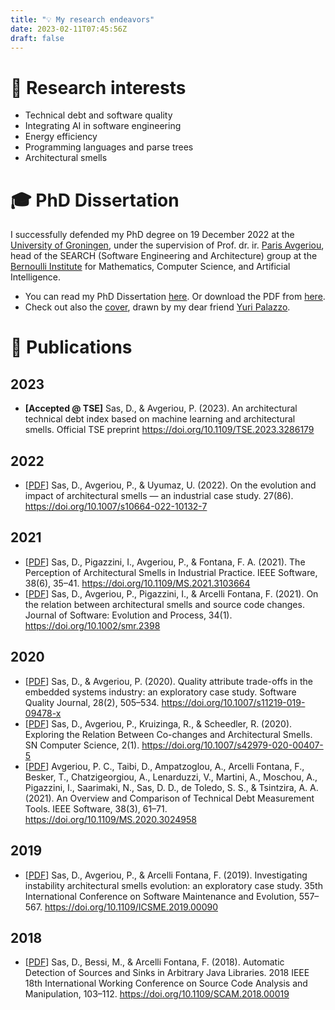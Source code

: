 ```yaml
---
title: "💡 My research endeavors"
date: 2023-02-11T07:45:56Z
draft: false
---
```


# 🔭 Research interests
- Technical debt and software quality
- Integrating AI in software engineering
- Energy efficiency
- Programming languages and parse trees
- Architectural smells

# 🎓 PhD Dissertation
I successfully defended my PhD degree on 19 December 2022 at the [University of Groningen](https://www.rug.nl/), under the supervision of Prof. dr. ir. [Paris Avgeriou](https://www.cs.rug.nl/~paris/), head of the SEARCH (Software Engineering and Architecture) group at the [Bernoulli Institute](https://www.rug.nl/research/bernoulli/about/) for Mathematics, Computer Science, and Artificial Intelligence. 
- You can read my PhD Dissertation [here](https://doi.org/10.33612/diss.249298785). Or download the PDF from [here](thesis/dissertation.pdf).
- Check out also the [cover](thesis/cover.png), drawn by my dear friend [Yuri Palazzo](https://www.linkedin.com/in/yuri-palazzo-18a094118/).

# 📜 Publications
## 2023
- **[Accepted @ TSE]** Sas, D., & Avgeriou, P. (2023). An architectural technical debt index based on machine learning and architectural smells. Official TSE preprint https://doi.org/10.1109/TSE.2023.3286179
## 2022
- [[PDF](papers/2022_ese.pdf)] Sas, D., Avgeriou, P., &#38; Uyumaz, U. (2022). On the evolution and impact of architectural smells — an industrial case study. 27(86). https://doi.org/10.1007/s10664-022-10132-7

## 2021
- [[PDF](papers/2021_ieeesw.pdf)] Sas, D., Pigazzini, I., Avgeriou, P., &#38; Fontana, F. A. (2021). The Perception of Architectural Smells in Industrial Practice. IEEE Software, 38(6), 35–41. https://doi.org/10.1109/MS.2021.3103664
- [[PDF](papers/2021_jsep.pdf)] Sas, D., Avgeriou, P., Pigazzini, I., &#38; Arcelli Fontana, F. (2021). On the relation between architectural smells and source code changes. Journal of Software: Evolution and Process, 34(1). https://doi.org/10.1002/smr.2398

## 2020
- [[PDF](papers/2020_sqj.pdf)] Sas, D., &#38; Avgeriou, P. (2020). Quality attribute trade-offs in the embedded systems industry: an exploratory case study. Software Quality Journal, 28(2), 505–534. https://doi.org/10.1007/s11219-019-09478-x
- [[PDF](papers/2020_eqsem.pdf)] Sas, D., Avgeriou, P., Kruizinga, R., &#38; Scheedler, R. (2020). Exploring the Relation Between Co-changes and Architectural Smells. SN Computer Science, 2(1). https://doi.org/10.1007/s42979-020-00407-5
- [[PDF](papers/2020_ieeesw.pdf)] Avgeriou, P. C., Taibi, D., Ampatzoglou, A., Arcelli Fontana, F., Besker, T., Chatzigeorgiou, A., Lenarduzzi, V., Martini, A., Moschou, A., Pigazzini, I., Saarimaki, N., Sas, D. D., de Toledo, S. S., &#38; Tsintzira, A. A. (2021). An Overview and Comparison of Technical Debt Measurement Tools. IEEE Software, 38(3), 61–71. https://doi.org/10.1109/MS.2020.3024958

## 2019
- [[PDF](papers/2019_icsme.pdf)] Sas, D., Avgeriou, P., &#38; Arcelli Fontana, F. (2019). Investigating instability architectural smells evolution: an exploratory case study. 35th International Conference on Software Maintenance and Evolution, 557–567. https://doi.org/10.1109/ICSME.2019.00090

## 2018
- [[PDF](papers/2018_scam.pdf)] Sas, D., Bessi, M., &#38; Arcelli Fontana, F. (2018). Automatic Detection of Sources and Sinks in Arbitrary Java Libraries. 2018 IEEE 18th International Working Conference on Source Code Analysis and Manipulation, 103–112. https://doi.org/10.1109/SCAM.2018.00019

